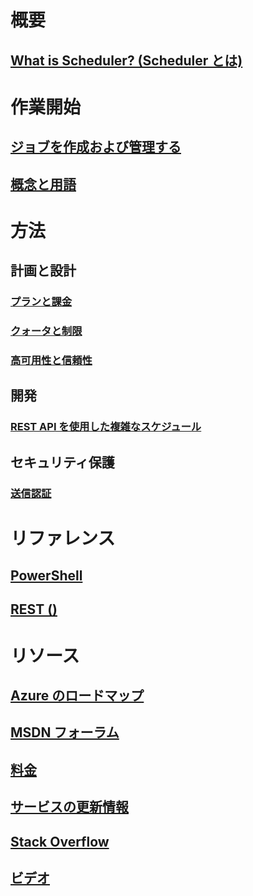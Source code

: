 

# 概要
## [What is Scheduler? (Scheduler とは)](scheduler-intro.md)

# 作業開始
## [ジョブを作成および管理する](scheduler-get-started-portal.md)
## [概念と用語](scheduler-concepts-terms.md)

# 方法
## 計画と設計
### [プランと課金](scheduler-plans-billing.md)
### [クォータと制限](scheduler-limits-defaults-errors.md)
### [高可用性と信頼性](scheduler-high-availability-reliability.md)

## 開発
### [REST API を使用した複雑なスケジュール](scheduler-advanced-complexity.md)


## セキュリティ保護
### [送信認証](scheduler-outbound-authentication.md)

# リファレンス
## [PowerShell](/powershell/module/azurerm.scheduler)
## [REST ()](/rest/api/scheduler)

# リソース
## [Azure のロードマップ](https://azure.microsoft.com/roadmap/)
## [MSDN フォーラム](https://social.msdn.microsoft.com/Forums/home?forum=azurescheduler)
## [料金](https://azure.microsoft.com/pricing/details/scheduler/)
## [サービスの更新情報](https://azure.microsoft.com/updates/?product=scheduler)
## [Stack Overflow](http://stackoverflow.com/questions/tagged/azure-scheduler)
## [ビデオ](https://azure.microsoft.com/documentation/videos/index/?services=scheduler)



